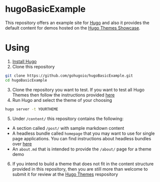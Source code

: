 # hugoBasicExample

This repository offers an example site for [Hugo](https://gohugo.io/) and also it provides the default content for demos hosted on the [Hugo Themes Showcase](https://themes.gohugo.io/).

# Using

1. [Install Hugo](https://gohugo.io/overview/installing/)
2. Clone this repository
```bash
git clone https://github.com/gohugoio/hugoBasicExample.git
cd hugoBasicExample
```
3. Clone the repository you want to test. If you want to test all Hugo Themes then follow the instructions provided [here](https://github.com/gohugoio/hugoThemes#installing-all-themes)
4. Run Hugo and select the theme of your choosing
```bash
hugo server -t YOURTHEME
```
5. Under `/content/` this repository contains the following:
- A section called `/post/` with sample markdown content
- A headless bundle called `homepage` that you may want to use for single page applications. You can find instructions about headless bundles over [here](https://gohugo.io/content-management/page-bundles/#headless-bundle)
- An `about.md` that is intended to provide the `/about/` page for a theme demo
6. If you intend to build a theme that does not fit in the content structure provided in this repository, then you are still more than welcome to submit it for review at the [Hugo Themes](https://github.com/gohugoio/hugoThemes/issues) respository

